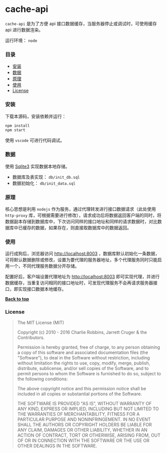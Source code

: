 # cache-api

`cache-api` 是为了方便 api 接口数据缓存，当服务器停止或调试时，可使用缓存 api 进行数据渲染。

运行环境： `node`

### 目录
  * [安装](#安装)
  * [数据](#数据)
  * [原理](#原理)
  * [使用](#使用)
  * [License](#license)

### 安装

下载本源码，安装依赖并运行：

```sh
npm install
npm start
```

使用 `vscode` 可进行代码调试。

### 数据

使用 [Sqlite3](https://www.sqlite.org) 实现数据本地存储。

- 数据库及表实现： `db/init_db.sql`
- 数据初始化： `db/init_data.sql`

### 原理

核心思想是利用 `nodejs` 作为服务，通过代理转发进行接口数据请求（此处使用 `http-proxy` 库，可根据需要进行修改），请求成功后将数据返回客户端的同时，将数据副本存储到数据库中，下次访问同样的接口地址和同样的请求数据时，对比数据库中已缓存的数据，如果存在，则直接取数据库中的数据返回。

### 使用

运行成狗后，浏览器访问 <http://localhost:8003> ，数据库默认初始化一条数据，可将默认数据删除或修改，设置为要代理的服务器地址，多个代理服务同时只能启用一个，不同代理服务数据分开存储。

配置好后，客户端设置代理地址为 <http://localhost:8003> 即可实现代理，并进行数据缓存，当重复访问相同的接口地址时，可发现代理服务不会再请求服务器接口，即实现接口数据本地缓存。

**[Back to top](#table-of-contents)**

### License

>The MIT License (MIT)
>
>Copyright (c) 2010 - 2016 Charlie Robbins, Jarrett Cruger & the Contributors.
>
>Permission is hereby granted, free of charge, to any person obtaining a copy
>of this software and associated documentation files (the "Software"), to deal
>in the Software without restriction, including without limitation the rights
>to use, copy, modify, merge, publish, distribute, sublicense, and/or sell
>copies of the Software, and to permit persons to whom the Software is
>furnished to do so, subject to the following conditions:
>
>The above copyright notice and this permission notice shall be included in
>all copies or substantial portions of the Software.
>
>THE SOFTWARE IS PROVIDED "AS IS", WITHOUT WARRANTY OF ANY KIND, EXPRESS OR
>IMPLIED, INCLUDING BUT NOT LIMITED TO THE WARRANTIES OF MERCHANTABILITY,
>FITNESS FOR A PARTICULAR PURPOSE AND NONINFRINGEMENT. IN NO EVENT SHALL THE
>AUTHORS OR COPYRIGHT HOLDERS BE LIABLE FOR ANY CLAIM, DAMAGES OR OTHER
>LIABILITY, WHETHER IN AN ACTION OF CONTRACT, TORT OR OTHERWISE, ARISING FROM,
>OUT OF OR IN CONNECTION WITH THE SOFTWARE OR THE USE OR OTHER DEALINGS IN
>THE SOFTWARE.

